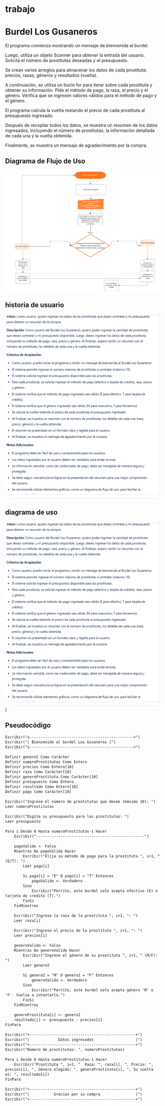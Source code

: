 # trabajo
# Burdel Los Gusaneros

El programa comienza mostrando un mensaje de bienvenida al burdel.

Luego, utiliza un objeto Scanner para obtener la entrada del usuario. Solicita el número de prostitutas deseadas y el presupuesto.

Se crean varios arreglos para almacenar los datos de cada prostituta: precios, razas, géneros y resultados (vuelta).

A continuación, se utiliza un bucle for para iterar sobre cada prostituta y obtener su información. Pide el método de pago, la raza, el precio y el género. Verifica que se ingresen valores válidos para el método de pago y el género.

El programa calcula la vuelta restando el precio de cada prostituta al presupuesto ingresado.

Después de recopilar todos los datos, se muestra un resumen de los datos ingresados, incluyendo el número de prostitutas, la información detallada de cada una y la vuelta obtenida.

Finalmente, se muestra un mensaje de agradecimiento por la compra.

## Diagrama de Flujo de Uso

![Diagrama de Flujo de Uso](https://github.com/sergiodavid432/trabajo/blob/main/_Diagrama%20de%20flujo.png?raw=true)
## historia de usuario
![historia de usuario ](https://github.com/sergiodavid432/trabajo/blob/main/imagen1.png?raw=true)
## diagrama de uso
![diagrama de uso  ](https://github.com/sergiodavid432/trabajo/blob/main/imagen1.png?raw=true))
## Pseudocódigo



```plaintext
Escribir("±-----------------------------------------------+")
Escribir("| Bienvenido al burdel Los Gusaneros |")
Escribir("±-----------------------------------------------+")

Definir genero2 Como Carácter
Definir numeroProstitutas Como Entero
Definir precios Como Entero[10]
Definir raza Como Carácter[10]
Definir generoProstituta Como Carácter[10]
Definir presupuesto Como Entero
Definir resultado Como Entero[10]
Definir pago Como Carácter[10]

Escribir("Ingrese el número de prostitutas que desee (máximo 10): ")
Leer numeroProstitutas

Escribir("Digite su presupuesto para las prostitutas: ")
Leer presupuesto

Para i Desde 0 Hasta numeroProstitutas-1 Hacer
    Escribir("-------------------------------------------------")

    pagoValido <- Falso
    Mientras No pagoValido Hacer
        Escribir("Elija su método de pago para la prostituta ", i+1, " (E/T): ")
        Leer pago[i]

        Si pago[i] = "E" O pago[i] = "T" Entonces
            pagoValido <- Verdadero
        Sino
            Escribir("Perrito, este burdel solo acepta efectivo (E) o tarjeta de crédito (T).")
        FinSi
    FinMientras

    Escribir("Ingrese la raza de la prostituta ", i+1, ": ")
    Leer raza[i]

    Escribir("Ingrese el precio de la prostituta ", i+1, ": ")
    Leer precios[i]

    generoValido <- Falso
    Mientras No generoValido Hacer
        Escribir("Ingrese el género de su prostituta ", i+1, " (M/F): ")
        Leer genero2

        Si genero2 = "M" O genero2 = "F" Entonces
            generoValido <- Verdadero
        Sino
            Escribir("Perrito, este burdel solo acepta género 'M' o 'F'. Vuelva a intentarlo.")
        FinSi
    FinMientras

    generoProstituta[i] <- genero2
    resultado[i] <- presupuesto - precios[i]
FinPara

Escribir("+------------------------------------------------+")
Escribir("|             Datos ingresados                   |")
Escribir("+------------------------------------------------+")
Escribir("Número de prostitutas: ", numeroProstitutas)

Para i Desde 0 Hasta numeroProstitutas-1 Hacer
    Escribir("Prostituta ", i+1, "  Raza: ", raza[i], ", Precio: ", precios[i], ", Género elegido: ", generoProstituta[i], ", Su vuelta es: ", resultado[i])
FinPara

Escribir("+------------------------------------------------+")
Escribir("|           Gracias por su compra                |")
Escribir("+------------------------------------------------+")
